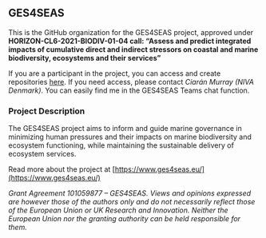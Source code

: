 ## GES4SEAS

This is the GitHub organization for the GES4SEAS project, approved under **HORIZON-CL6-2021-BIODIV-01-04 call: “Assess and predict integrated impacts of cumulative direct and indirect stressors on coastal and marine biodiversity, ecosystems and their services”**

If you are a participant in the project, you can access and create repositories [here](https://github.com/orgs/GES4SEAS/repositories). If you need access, please contact *Ciarán Murray (NIVA Denmark)*. You can easily find me in the GES4SEAS Teams chat function.

### Project Description

The GES4SEAS project aims to inform and guide marine governance in minimizing human pressures and their impacts on marine biodiversity and ecosystem functioning, while maintaining the sustainable delivery of ecosystem services.​

Read more about the project at [https://www.ges4seas.eu/](https://www.ges4seas.eu/)

*Grant Agreement  101059877 – GES4SEAS. Views and opinions expressed are however those of the authors only and do not necessarily reflect those of the European Union or UK Research and Innovation. 
Neither the European Union nor the granting authority can be held responsible for them.*
